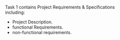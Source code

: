 
Task 1 contains Project Requirements & Specifications <br>
including:
- Project Description.
- functional Requirements.
- non-functional requirements.
